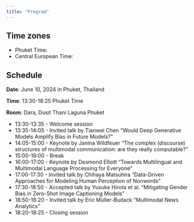 ```yaml
---
title: "Program"
---
```


## Time zones

- Phuket Time: <span id="phuket-time"></span>
- Central European Time: <span id="berlin-time"></span>

<script>
function updateTime() {
  var now = new Date();

  // Berlin time
  var berlinTime = new Intl.DateTimeFormat('en-GB', { 
    timeZone: 'Europe/Berlin', 
    hour: '2-digit', 
    minute: '2-digit', 
    second: '2-digit' 
  }).format(now);

  // Phuket time
  var phuketTime = new Intl.DateTimeFormat('en-GB', { 
    timeZone: 'Asia/Bangkok', 
    hour: '2-digit', 
    minute: '2-digit', 
    second: '2-digit' 
  }).format(now);

  // Update the HTML content
  document.getElementById('berlin-time').textContent = berlinTime;
  document.getElementById('phuket-time').textContent = phuketTime;
}

// Update time immediately and then every second
updateTime();
setInterval(updateTime, 1000);
</script>

## Schedule

**Date**: June 10, 2024 in Phuket, Thailand

**Time**: 13:30-18:25 Phuket Time

**Room**: Dara, Dusit Thani Laguna Phuket

- 13:30-13:35 - Welcome session
- 13:35-14:05 - Invited talk by Tianwei Chen “Would Deep Generative Models Amplify Bias in Future Models?”
- 14:05-15:00 - Keynote by Janina Wildfeuer “The complex (discourse) structures of multimodal communication: are they really computable?”
- 15:00-16:00 - Break
- 16:00-17:00 - Keynote by Desmond Elliott “Towards Multilingual and Multimodal Language Processing for Everyone”
- 17:00-17:30 - Invited talk by Chihaya Matsuhira “Data-Driven Approaches for Modeling Human Perception of Nonwords”
- 17:30-18:50 - Accepted talk by Yusuke Hirota et al. “Mitigating Gender Bias in Zero-Shot Image Captioning Models”
- 18:50-18:20 - Invited talk by Eric Müller-Budack “Multimodal News Analytics”
- 18:20-18:25 - Closing session

